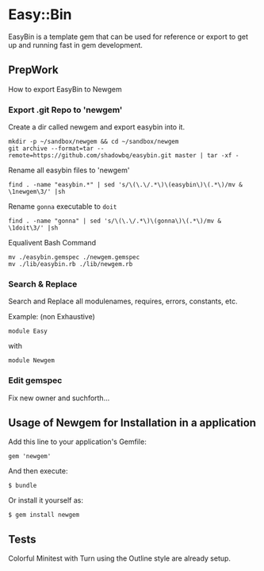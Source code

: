 # Easy::Bin

EasyBin is a template gem that can be used for reference or export to get up and running fast in gem development.

## PrepWork

How to export EasyBin to Newgem

### Export .git Repo to 'newgem'

Create a dir called newgem and export easybin into it.

```shell
mkdir -p ~/sandbox/newgem && cd ~/sandbox/newgem
git archive --format=tar --remote=https://github.com/shadowbq/easybin.git master | tar -xf -
```

Rename all easybin files to 'newgem'

`find . -name "easybin.*" | sed 's/\(\.\/.*\)\(easybin\)\(.*\)/mv & \1newgem\3/' |sh`

Rename `gonna` executable to `doit`

`find . -name "gonna" | sed 's/\(\.\/.*\)\(gonna\)\(.*\)/mv & \1doit\3/' |sh`

Equalivent Bash Command

```shell
mv ./easybin.gemspec ./newgem.gemspec
mv ./lib/easybin.rb ./lib/newgem.rb 
```

### Search & Replace

Search and Replace all modulenames, requires, errors, constants, etc.

Example: (non Exhaustive)

`module Easy`

with 

`module Newgem`

### Edit gemspec

Fix new owner and suchforth...

## Usage of Newgem for Installation in a application

Add this line to your application's Gemfile:

    gem 'newgem'

And then execute:

    $ bundle

Or install it yourself as:

    $ gem install newgem

## Tests

Colorful Minitest with Turn using the Outline style are already setup.
